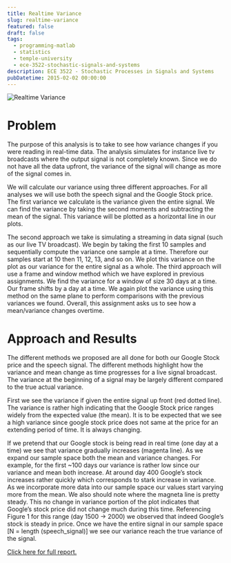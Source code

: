 ```yaml
---
title: Realtime Variance
slug: realtime-variance
featured: false
draft: false
tags:
  - programming-matlab
  - statistics
  - temple-university
  - ece-3522-stochastic-signals-and-systems
description: ECE 3522 - Stochastic Processes in Signals and Systems
pubDatetime: 2015-02-02 00:00:00
---
```


![Realtime Variance](@assets/images/3522_stochastic_systems/realtime_variance.png)

# Problem

The purpose of this analysis is to take to see how variance changes if you
were reading in real-time data. The analysis simulates for instance live tv
broadcasts where the output signal is not completely known. Since we do not
have all the data upfront, the variance of the signal will change as more
of the signal comes in.

We will calculate our variance using three different approaches. For all
analyses we will use both the speech signal and the Google Stock price.
The first variance we calculate is the variance given the entire signal.
We can find the variance by taking the second moments and subtracting the
mean of the signal. This variance will be plotted as a horizontal line in
our plots.

The second approach we take is simulating a streaming in data signal (such
as our live TV broadcast). We begin by taking the first 10 samples and
sequentially compute the variance one sample at a time. Therefore our
samples start at 10 then 11, 12, 13, and so on. We plot this variance on
the plot as our variance for the entire signal as a whole. The third
approach will use a frame and window method which we have explored in
previous assignments. We find the variance for a window of size 30 days at
a time. Our frame shifts by a day at a time. We again plot the variance
using this method on the same plane to perform comparisons with the
previous variances we found. Overall, this assignment asks us to see how a
mean/variance changes overtime.

# Approach and Results

The different methods we proposed are all done for both our Google Stock
price and the speech signal. The different methods highlight how the
variance and mean change as time progresses for a live signal broadcast.
The variance at the beginning of a signal may be largely different compared
to the true actual variance.

First we see the variance if given the entire signal up front
(red dotted line). The variance is rather high indicating that the Google
Stock price ranges widely from the expected value (the mean).
It is to be expected that we see a high variance since google stock price
does not same at the price for an extending period of time. It is always
changing.

If we pretend that our Google stock is being read in real time
(one day at a time) we see that variance gradually increases (magenta
line). As we expand our sample space both the mean and variance changes.
For example, for the first ~100 days our variance is rather low since our
variance and mean both increase. At around day 400 Google’s stock
increases rather quickly which corresponds to stark increase in variance.
As we incorporate more data into our sample space our values start varying
more from the mean. We also should note where the magneta line is pretty
steady. This no change in variance portion of the plot indicates that
Google’s stock price did not change much during this time. Referencing
Figure 1 for this range (day 1500 -> 2000) we observed that indeed
Google’s stock is steady in price. Once we have the entire signal in our
sample space [N = length (speech_signal)] we see our variance reach the
true variance of the signal.

[Click here for full report.](/public/assets/files/20150202_trejo_devin_ca3.pdf)
